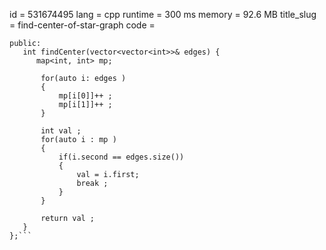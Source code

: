 id = 531674495 
lang = cpp 
runtime  = 300 ms 
memory = 92.6 MB
title_slug = find-center-of-star-graph
code =
 ```class Solution {
public:
    int findCenter(vector<vector<int>>& edges) {
       map<int, int> mp;
        
        for(auto i: edges ) 
        {
            mp[i[0]]++ ;
            mp[i[1]]++ ;
        }
        
        int val ;
        for(auto i : mp )
        {
            if(i.second == edges.size()) 
            {
                val = i.first; 
                break ;
            }
        }
        
        return val ;
    }
};```